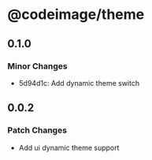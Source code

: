 # @codeimage/theme

## 0.1.0

### Minor Changes

- 5d94d1c: Add dynamic theme switch

## 0.0.2

### Patch Changes

- Add ui dynamic theme support
